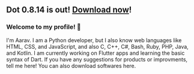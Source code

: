 ## Dot 0.8.14 is out! [Download now](https://github.com/aaravdave/Dot)! 
### Welcome to my profile! 👋
I'm Aarav. I am a Python developer, but I also know web languages like HTML, CSS, and JavaScript, and also C, C++, C#, Bash, Ruby, PHP, Java, and Kotlin. I am currently working on Flutter apps and learning the basic syntax of Dart. If you have any suggestions for products or improvments, tell me here! You can also download softwares here.
